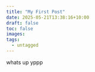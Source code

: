 ```yaml
---
title: "My First Post"
date: 2025-05-21T13:38:16+10:00
draft: false
toc: false
images:
tags: 
  - untagged
---
```

whats up  yppp

